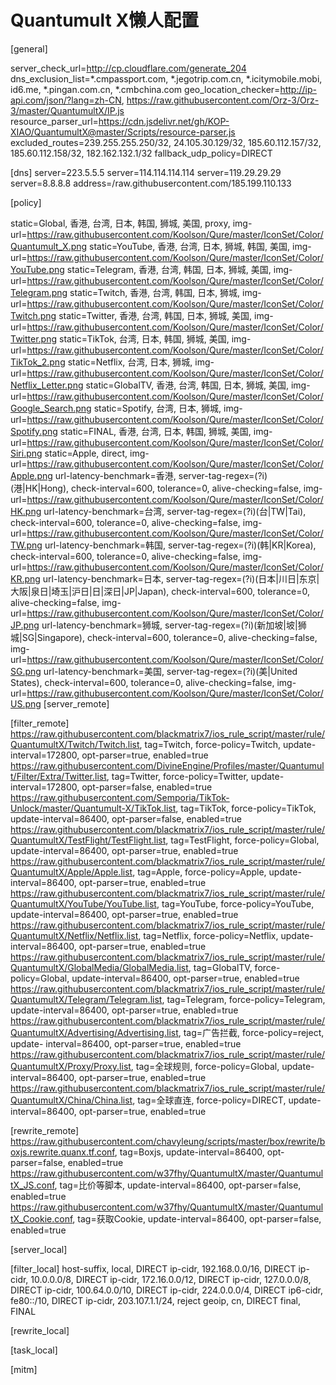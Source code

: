 # Quantumult X懒人配置

[general]

server_check_url=http://cp.cloudflare.com/generate_204
dns_exclusion_list=*.cmpassport.com, *.jegotrip.com.cn, *.icitymobile.mobi, id6.me, *.pingan.com.cn, *.cmbchina.com
geo_location_checker=http://ip-api.com/json/?lang=zh-CN, https://raw.githubusercontent.com/Orz-3/Orz-3/master/QuantumultX/IP.js
resource_parser_url=https://cdn.jsdelivr.net/gh/KOP-XIAO/QuantumultX@master/Scripts/resource-parser.js
excluded_routes=239.255.255.250/32, 24.105.30.129/32, 185.60.112.157/32, 185.60.112.158/32, 182.162.132.1/32
fallback_udp_policy=DIRECT

[dns]
server=223.5.5.5
server=114.114.114.114
server=119.29.29.29
server=8.8.8.8
address=/raw.githubusercontent.com/185.199.110.133


[policy]

static=Global, 香港, 台湾, 日本, 韩国, 狮城, 美国, proxy, img-url=https://raw.githubusercontent.com/Koolson/Qure/master/IconSet/Color/Quantumult_X.png
static=YouTube, 香港, 台湾, 日本, 狮城, 韩国, 美国, img-url=https://raw.githubusercontent.com/Koolson/Qure/master/IconSet/Color/YouTube.png 
static=Telegram, 香港, 台湾, 韩国, 日本, 狮城, 美国, img-url=https://raw.githubusercontent.com/Koolson/Qure/master/IconSet/Color/Telegram.png
static=Twitch, 香港, 台湾, 韩国, 日本, 狮城, img-url=https://raw.githubusercontent.com/Koolson/Qure/master/IconSet/Color/Twitch.png
static=Twitter, 香港, 台湾, 韩国, 日本, 狮城, 美国, img-url=https://raw.githubusercontent.com/Koolson/Qure/master/IconSet/Color/Twitter.png
static=TikTok, 台湾, 日本, 韩国, 狮城, 美国, img-url=https://raw.githubusercontent.com/Koolson/Qure/master/IconSet/Color/TikTok_2.png
static=Netflix, 台湾, 日本, 狮城, img-url=https://raw.githubusercontent.com/Koolson/Qure/master/IconSet/Color/Netflix_Letter.png
static=GlobalTV, 香港, 台湾, 韩国, 日本, 狮城, 美国, img-url=https://raw.githubusercontent.com/Koolson/Qure/master/IconSet/Color/Google_Search.png
static=Spotify, 台湾, 日本, 狮城, img-url=https://raw.githubusercontent.com/Koolson/Qure/master/IconSet/Color/Spotify.png
static=FINAL, 香港, 台湾, 日本, 韩国, 狮城, 美国, img-url=https://raw.githubusercontent.com/Koolson/Qure/master/IconSet/Color/Siri.png
static=Apple, direct, img-url=https://raw.githubusercontent.com/Koolson/Qure/master/IconSet/Color/Apple.png
url-latency-benchmark=香港, server-tag-regex=(?i)(港|HK|Hong), check-interval=600, tolerance=0, alive-checking=false, img-url=https://raw.githubusercontent.com/Koolson/Qure/master/IconSet/Color/HK.png
url-latency-benchmark=台湾, server-tag-regex=(?i)(台|TW|Tai), check-interval=600, tolerance=0, alive-checking=false, img-url=https://raw.githubusercontent.com/Koolson/Qure/master/IconSet/Color/TW.png
url-latency-benchmark=韩国, server-tag-regex=(?i)(韩|KR|Korea), check-interval=600, tolerance=0, alive-checking=false, img-url=https://raw.githubusercontent.com/Koolson/Qure/master/IconSet/Color/KR.png
url-latency-benchmark=日本, server-tag-regex=(?i)(日本|川日|东京|大阪|泉日|埼玉|沪日|日|深日|JP|Japan), check-interval=600, tolerance=0, alive-checking=false, img-url=https://raw.githubusercontent.com/Koolson/Qure/master/IconSet/Color/JP.png
url-latency-benchmark=狮城, server-tag-regex=(?i)(新加坡|坡|狮城|SG|Singapore), check-interval=600, tolerance=0, alive-checking=false, img-url=https://raw.githubusercontent.com/Koolson/Qure/master/IconSet/Color/SG.png
url-latency-benchmark=美国, server-tag-regex=(?i)(美|United States), check-interval=600, tolerance=0, alive-checking=false, img-url=https://raw.githubusercontent.com/Koolson/Qure/master/IconSet/Color/US.png
[server_remote]

[filter_remote]
https://raw.githubusercontent.com/blackmatrix7/ios_rule_script/master/rule/QuantumultX/Twitch/Twitch.list, tag=Twitch, force-policy=Twitch, update-interval=172800, 
opt-parser=true, enabled=true
https://raw.githubusercontent.com/DivineEngine/Profiles/master/Quantumult/Filter/Extra/Twitter.list, tag=Twitter, force-policy=Twitter, 
update-interval=172800, opt-parser=false, enabled=true
https://raw.githubusercontent.com/Semporia/TikTok-Unlock/master/Quantumult-X/TikTok.list, 
tag=TikTok, force-policy=TikTok, update-interval=86400, opt-parser=false, enabled=true
https://raw.githubusercontent.com/blackmatrix7/ios_rule_script/master/rule/QuantumultX/TestFlight/TestFlight.list, 
tag=TestFlight, force-policy=Global, update-interval=86400, opt-parser=true, enabled=true
https://raw.githubusercontent.com/blackmatrix7/ios_rule_script/master/rule/QuantumultX/Apple/Apple.list, tag=Apple, force-policy=Apple, update-interval=86400, 
opt-parser=true, enabled=true
https://raw.githubusercontent.com/blackmatrix7/ios_rule_script/master/rule/QuantumultX/YouTube/YouTube.list, tag=YouTube, force-policy=YouTube, update-interval=86400, opt-parser=true, enabled=true
https://raw.githubusercontent.com/blackmatrix7/ios_rule_script/master/rule/QuantumultX/Netflix/Netflix.list, tag=Netflix, force-policy=Netflix, update-
interval=86400, opt-parser=true, enabled=true
https://raw.githubusercontent.com/blackmatrix7/ios_rule_script/master/rule/QuantumultX/GlobalMedia/GlobalMedia.list, tag=GlobalTV, force-policy=Global, update-interval=86400, opt-parser=true, enabled=true
https://raw.githubusercontent.com/blackmatrix7/ios_rule_script/master/rule/QuantumultX/Telegram/Telegram.list, tag=Telegram, force-policy=Telegram, update-interval=86400, opt-parser=true, enabled=true
https://raw.githubusercontent.com/blackmatrix7/ios_rule_script/master/rule/QuantumultX/Advertising/Advertising.list, tag=广告拦截, force-policy=reject, update-
interval=86400, opt-parser=true, enabled=true
https://raw.githubusercontent.com/blackmatrix7/ios_rule_script/master/rule/QuantumultX/Proxy/Proxy.list, tag=全球规则, 
force-policy=Global, update-interval=86400, opt-parser=true, enabled=true
https://raw.githubusercontent.com/blackmatrix7/ios_rule_script/master/rule/QuantumultX/China/China.list, tag=全球直连, force-policy=DIRECT, update-interval=86400, 
opt-parser=true, enabled=true

[rewrite_remote]
https://raw.githubusercontent.com/chavyleung/scripts/master/box/rewrite/boxjs.rewrite.quanx.tf.conf, tag=Boxjs, update-interval=86400, opt-parser=false, enabled=true
https://raw.githubusercontent.com/w37fhy/QuantumultX/master/QuantumultX_JS.conf, tag=比价等脚本, update-interval=86400, opt-parser=false, enabled=true
https://raw.githubusercontent.com/w37fhy/QuantumultX/master/QuantumultX_Cookie.conf, tag=获取Cookie, update-interval=86400, opt-parser=false, enabled=true

[server_local]

[filter_local]
host-suffix, local, DIRECT
ip-cidr, 192.168.0.0/16, DIRECT
ip-cidr, 10.0.0.0/8, DIRECT
ip-cidr, 172.16.0.0/12, DIRECT
ip-cidr, 127.0.0.0/8, DIRECT
ip-cidr, 100.64.0.0/10, DIRECT
ip-cidr, 224.0.0.0/4, DIRECT
ip6-cidr, fe80::/10, DIRECT
ip-cidr, 203.107.1.1/24, reject
geoip, cn, DIRECT
final, FINAL

[rewrite_local]

[task_local]

[mitm]





